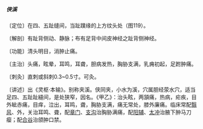 ##### 侠溪

〔定位〕在四、五趾缝间，当趾蹼缘的上方纹头处（图119）。

〔解剖〕有趾背侧动、静脉；布有足背中间皮神经之趾背侧神经。

〔功能〕清头明目，消肿止痛。

〔主治〕头痛，眩晕，耳鸣，耳聋，胆病发热，胸胁支满，乳痈初起，足跗肿痛。

〔刺灸〕直刺或斜刺0.3~0.5寸。可灸。

〔讲述〕出《灵枢·本输》。别称夹溪。侠同夹，小水为溪，穴属胆经荥水穴，适当足四、五趾趾縫间，是处狭窄，因名。《甲乙》：治头眩，两頷痛，热病，疟疾，目外眦赤痛，目痒，泣出，耳鸣，聋，胸胁支满，痛无常处，膝外廉痛。临床常配[翳风](https://www.gmzyjc.com/read/zjs/zjs3.1.9-12-0.0.2.3.17.md)、外，关治耳鸣、聋，配[章门](https://www.gmzyjc.com/read/zjs/zjs3.1.9-12-0.0.4.3.13.md)、[支沟](https://www.gmzyjc.com/read/zjs/zjs3.1.9-12-0.0.2.3.6.md)治胸胁满痛，配[阳辅](https://www.gmzyjc.com/read/zjs/zjs3.1.9-12-0.0.3.3.38.md)、[太冲](https://www.gmzyjc.com/read/zjs/zjs3.1.9-12-0.0.4.3.3.md)治腋下肿马刀瘿；配[合谷](https://www.gmzyjc.com/read/zjs/zjs3.1.1-3-0.1.2.3.4.md)治颌肿口禁。
